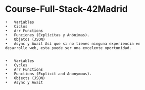 # Course-Full-Stack-42Madrid

	•	Variables
	•	Ciclos
	•	Arr Functions
	•	Funciones (Explícitas y Anónimas).
	•	Objetos (JSON)
	•	Async y Await Así que si no tienes ninguna experiencia en desarrollo web, esta puede ser una excelente oportunidad.


	•	Variables
	•	Cycles	
	•	Arr Functions
	•	Functions (Explicit and Anonymous).
	•	Objects (JSON)
	•	Async y Await
